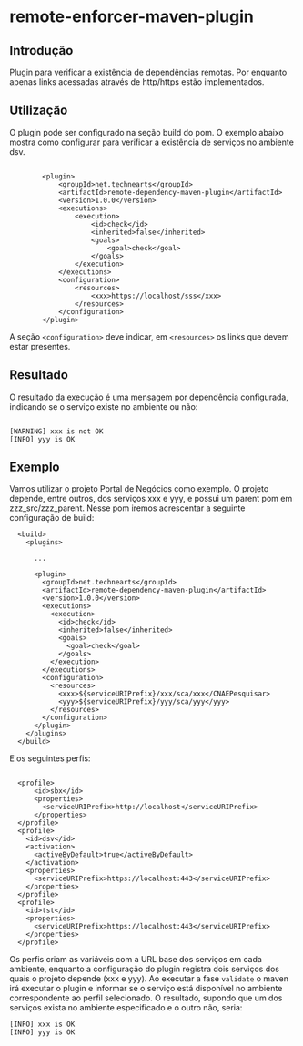 # remote-enforcer-maven-plugin

## Introdução

Plugin para verificar a existência de dependências remotas. Por enquanto apenas links acessadas através de http/https estão implementados.
## Utilização
O plugin pode ser configurado na seção build do pom. O exemplo abaixo mostra como configurar para verificar a existência de serviços no ambiente dsv.

```

		<plugin>
			<groupId>net.technearts</groupId>
			<artifactId>remote-dependency-maven-plugin</artifactId>
			<version>1.0.0</version>
			<executions>
				<execution>
					<id>check</id>
					<inherited>false</inherited>
					<goals>
						<goal>check</goal>
					</goals>
				</execution>
			</executions>
			<configuration>
				<resources>
					<xxx>https://localhost/sss</xxx>
				</resources>
			</configuration>
		</plugin>

```

A seção `<configuration>` deve indicar, em `<resources>` os links que devem estar presentes.

## Resultado

O resultado da execução é uma mensagem por dependência configurada, indicando se o serviço existe no ambiente ou não:


```

[WARNING] xxx is not OK
[INFO] yyy is OK

```

## Exemplo

Vamos utilizar o projeto Portal de Negócios como exemplo. O projeto depende, entre outros, dos serviços xxx e yyy, e possui um parent pom em zzz_src/zzz_parent. Nesse pom iremos acrescentar a seguinte configuração de build:

```
  <build>
    <plugins>
    
      ...
      
      <plugin>
        <groupId>net.technearts</groupId>
        <artifactId>remote-dependency-maven-plugin</artifactId>
        <version>1.0.0</version>
        <executions>
          <execution>
            <id>check</id>
            <inherited>false</inherited>
            <goals>
              <goal>check</goal>
            </goals>
          </execution>
        </executions>
        <configuration>
          <resources>
            <xxx>${serviceURIPrefix}/xxx/sca/xxx</CNAEPesquisar>
            <yyy>${serviceURIPrefix}/yyy/sca/yyy</yyy>
          </resources>
        </configuration>
      </plugin>
    </plugins>
  </build>
```

E os seguintes perfis:

```

  <profile>
      <id>sbx</id>
      <properties>
        <serviceURIPrefix>http://localhost</serviceURIPrefix>
      </properties>
  </profile>
  <profile>
    <id>dsv</id>
    <activation>
      <activeByDefault>true</activeByDefault>
    </activation>
    <properties>
      <serviceURIPrefix>https://localhost:443</serviceURIPrefix>
    </properties>
  </profile>
  <profile>
    <id>tst</id>
    <properties>
      <serviceURIPrefix>https://localhost:443</serviceURIPrefix>
    </properties>
  </profile>

```

Os perfis criam as variáveis com a URL base dos serviços em cada ambiente, enquanto a configuração do plugin registra dois serviços dos quais o projeto depende (xxx e yyy). Ao executar a fase `validate` o maven irá executar o plugin e informar se o serviço está disponível no ambiente correspondente ao perfil selecionado. O resultado, supondo que um dos serviços exista no ambiente especificado e o outro não, seria:

```
[INFO] xxx is OK
[INFO] yyy is OK
```

 
